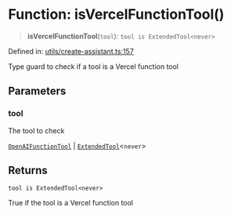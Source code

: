 # Function: isVercelFunctionTool()

> **isVercelFunctionTool**(`tool`): `tool is ExtendedTool<never>`

Defined in: [utils/create-assistant.ts:157](https://github.com/GeoDaCenter/openassistant/blob/65e761aafcb8b3d759c0e5ae9c1cbe8e024f7128/packages/core/src/utils/create-assistant.ts#L157)

Type guard to check if a tool is a Vercel function tool

## Parameters

### tool

The tool to check

[`OpenAIFunctionTool`](../type-aliases/OpenAIFunctionTool.md) | [`ExtendedTool`](../type-aliases/ExtendedTool.md)\<`never`\>

## Returns

`tool is ExtendedTool<never>`

True if the tool is a Vercel function tool
